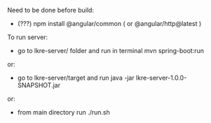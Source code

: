 Need to be done before build:
* (???) npm install @angular/common ( or @angular/http@latest )

To run server:
* go to lkre-server/ folder and run in terminal mvn spring-boot:run

or:

* go to lkre-server/target and run java -jar lkre-server-1.0.0-SNAPSHOT.jar

or:

* from main directory run ./run.sh
